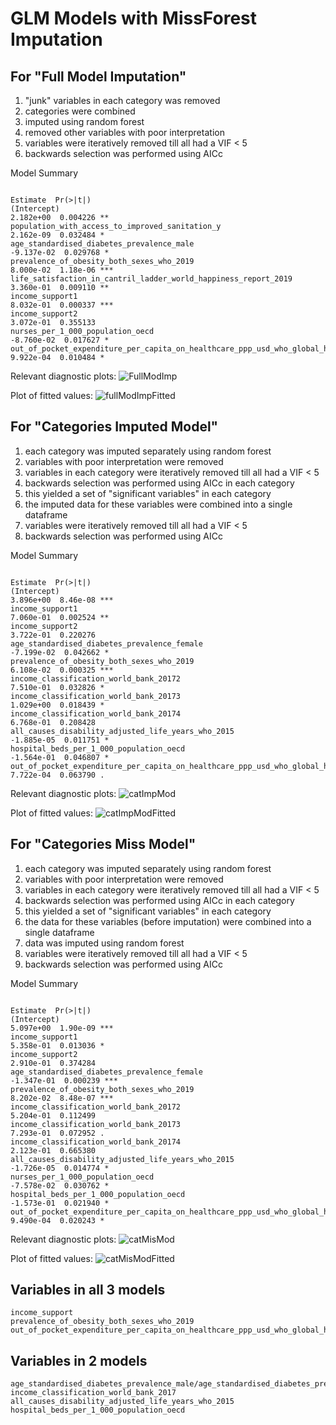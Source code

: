 
# GLM Models with MissForest Imputation
## For "Full Model Imputation"

1. "junk" variables in each category was removed
2. categories were combined
3. imputed using random forest
4. removed other variables with poor interpretation
4. variables were iteratively removed till all had a VIF < 5
5. backwards selection was performed using AICc

Model Summary
```
                                                                                           Estimate  Pr(>|t|)    
(Intercept)                                                                               2.182e+00  0.004226 ** 
population_with_access_to_improved_sanitation_y                                           2.162e-09  0.032484 *  
age_standardised_diabetes_prevalence_male                                                -9.137e-02  0.029768 *  
prevalence_of_obesity_both_sexes_who_2019                                                 8.000e-02  1.18e-06 ***
life_satisfaction_in_cantril_ladder_world_happiness_report_2019                           3.360e-01  0.009110 ** 
income_support1                                                                           8.032e-01  0.000337 ***
income_support2                                                                           3.072e-01  0.355133    
nurses_per_1_000_population_oecd                                                         -8.760e-02  0.017627 *  
out_of_pocket_expenditure_per_capita_on_healthcare_ppp_usd_who_global_health_expenditure  9.922e-04  0.010484 *  
```

Relevant diagnostic plots:
![FullModImp](FullModImp.png)

Plot of fitted values:
![fullModImpFitted](fullModImpFitted.png)

## For "Categories Imputed Model"
1. each category was imputed separately using random forest
2. variables with poor interpretation were removed
3. variables in each category were iteratively removed till all had a VIF < 5
4. backwards selection was performed using AICc in each category
5. this yielded a set of "significant variables" in each category
6. the imputed data for these variables were combined into a single dataframe
7. variables were iteratively removed till all had a VIF < 5
8. backwards selection was performed using AICc

Model Summary
```
                                                                                           Estimate  Pr(>|t|)    
(Intercept)                                                                               3.896e+00  8.46e-08 ***
income_support1                                                                           7.060e-01  0.002524 ** 
income_support2                                                                           3.722e-01  0.220276    
age_standardised_diabetes_prevalence_female                                              -7.199e-02  0.042662 *  
prevalence_of_obesity_both_sexes_who_2019                                                 6.108e-02  0.000325 ***
income_classification_world_bank_20172                                                    7.510e-01  0.032826 *  
income_classification_world_bank_20173                                                    1.029e+00  0.018439 *  
income_classification_world_bank_20174                                                    6.768e-01  0.208428    
all_causes_disability_adjusted_life_years_who_2015                                       -1.885e-05  0.011751 *  
hospital_beds_per_1_000_population_oecd                                                  -1.564e-01  0.046807 *  
out_of_pocket_expenditure_per_capita_on_healthcare_ppp_usd_who_global_health_expenditure  7.722e-04  0.063790 .  
```

Relevant diagnostic plots:
![catImpMod](catImpMod.png)

Plot of fitted values:
![catImpModFitted](catImpModFitted.png)

## For "Categories Miss Model"
1. each category was imputed separately using random forest
2. variables with poor interpretation were removed
3. variables in each category were iteratively removed till all had a VIF < 5
4. backwards selection was performed using AICc in each category
5. this yielded a set of "significant variables" in each category
6. the data for these variables (before imputation) were combined into a single dataframe
7. data was imputed using random forest
8. variables were iteratively removed till all had a VIF < 5
9. backwards selection was performed using AICc

Model Summary
```
                                                                                           Estimate  Pr(>|t|)    
(Intercept)                                                                               5.097e+00  1.90e-09 ***
income_support1                                                                           5.358e-01  0.013036 *  
income_support2                                                                           2.910e-01  0.374284    
age_standardised_diabetes_prevalence_female                                              -1.347e-01  0.000239 ***
prevalence_of_obesity_both_sexes_who_2019                                                 8.202e-02  8.48e-07 ***
income_classification_world_bank_20172                                                    5.204e-01  0.112499    
income_classification_world_bank_20173                                                    7.293e-01  0.072952 .  
income_classification_world_bank_20174                                                    2.123e-01  0.665380    
all_causes_disability_adjusted_life_years_who_2015                                       -1.726e-05  0.014774 *  
nurses_per_1_000_population_oecd                                                         -7.578e-02  0.030762 *  
hospital_beds_per_1_000_population_oecd                                                  -1.573e-01  0.021940 *  
out_of_pocket_expenditure_per_capita_on_healthcare_ppp_usd_who_global_health_expenditure  9.490e-04  0.020243 * 
```

Relevant diagnostic plots:
![catMisMod](catMisMod.png)

Plot of fitted values:
![catMisModFitted](catMisModFitted.png)

## Variables in all 3 models
```
income_support
prevalence_of_obesity_both_sexes_who_2019
out_of_pocket_expenditure_per_capita_on_healthcare_ppp_usd_who_global_health_expenditure
```

## Variables in 2 models
```
age_standardised_diabetes_prevalence_male/age_standardised_diabetes_prevalence_female
income_classification_world_bank_2017
all_causes_disability_adjusted_life_years_who_2015
hospital_beds_per_1_000_population_oecd
```